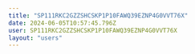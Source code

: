 ```yaml
---
title: "SP111RKC2GZZSHCSKP1P10FAWQ39EZNP4G0VVT76X"
date: 2024-06-05T10:57:45.796Z
user: SP111RKC2GZZSHCSKP1P10FAWQ39EZNP4G0VVT76X
layout: "users"
---
```

    